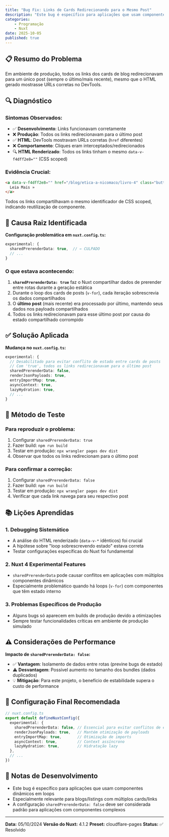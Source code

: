 ```yaml
---
title: "Bug Fix: Links de Cards Redirecionando para o Mesmo Post"
description: "Este bug é específico para aplicações que usam componentes dinâmicos em loops - Especialmente relevante para blogs/listings com múltiplos cards/links"
categories:
    - Programação
    - Nuxt
date: 2025-10-05
published: true
---
```


## 📋 Resumo do Problema

Em ambiente de produção, todos os links dos cards de blog redirecionavam para um único post (sempre o último/mais recente), mesmo que o HTML gerado mostrasse URLs corretas no DevTools.

## 🔍 Diagnóstico

### Sintomas Observados:
- ✅ **Desenvolvimento**: Links funcionavam corretamente
- ❌ **Produção**: Todos os links redirecionavam para o último post
- ✅ **HTML**: DevTools mostravam URLs corretas (`href` diferentes)
- ❌ **Comportamento**: Cliques eram interceptados/redirecionados
- 🔍 **HTML Renderizado**: Todos os links tinham o mesmo `data-v-f4dff2e8=""` (CSS scoped)

### Evidência Crucial:
```html
<a data-v-f4dff2e8="" href="/blog/etica-a-nicomaco/livro-4" class="button" data-path="/blog/etica-a-nicomaco/livro-4">
  Leia Mais »
</a>
```

Todos os links compartilhavam o mesmo identificador de CSS scoped, indicando reutilização de componente.

## 🎯 Causa Raiz Identificada

**Configuração problemática em `nuxt.config.ts`:**
```typescript
experimental: {
  sharedPrerenderData: true,  // ← CULPADO
  // ...
}
```

### O que estava acontecendo:

1. **`sharedPrerenderData: true`** faz o Nuxt compartilhar dados de prerender entre rotas durante a geração estática
2. Durante o loop dos cards de posts (`v-for`), cada iteração sobrescrevia os dados compartilhados
3. O **último post** (mais recente) era processado por último, mantendo seus dados nos payloads compartilhados
4. Todos os links redirecionavam para esse último post por causa do estado compartilhado corrompido

## ✅ Solução Aplicada

**Mudança no `nuxt.config.ts`:**
```typescript
experimental: {
  // Desabilitado para evitar conflito de estado entre cards de posts
  // Com 'true', todos os links redirecionavam para o último post
  sharedPrerenderData: false,
  renderJsonPayloads: true,
  entryImportMap: true,
  asyncContext: true,
  lazyHydration: true,
  // ...
}
```

## 🧪 Método de Teste

### Para reproduzir o problema:
1. Configurar `sharedPrerenderData: true`
2. Fazer build: `npm run build`
3. Testar em produção: `npx wrangler pages dev dist`
4. Observar que todos os links redirecionam para o último post

### Para confirmar a correção:
1. Configurar `sharedPrerenderData: false`
2. Fazer build: `npm run build`
3. Testar em produção: `npx wrangler pages dev dist`
4. Verificar que cada link navega para seu respectivo post

## 📚 Lições Aprendidas

### 1. **Debugging Sistemático**
- A análise do HTML renderizado (`data-v-*` idênticos) foi crucial
- A hipótese sobre "loop sobrescrevendo estado" estava correta
- Testar configurações específicas do Nuxt foi fundamental

### 2. **Nuxt 4 Experimental Features**
- `sharedPrerenderData` pode causar conflitos em aplicações com múltiplos componentes dinâmicos
- Especialmente problemático quando há loops (`v-for`) com componentes que têm estado interno

### 3. **Problemas Específicos de Produção**
- Alguns bugs só aparecem em builds de produção devido a otimizações
- Sempre testar funcionalidades críticas em ambiente de produção simulado

## ⚠️ Considerações de Performance

**Impacto de `sharedPrerenderData: false`:**
- ✅ **Vantagem**: Isolamento de dados entre rotas (previne bugs de estado)
- ⚠️ **Desvantagem**: Possível aumento no tamanho dos bundles (dados duplicados)
- 💡 **Mitigação**: Para este projeto, o benefício de estabilidade supera o custo de performance

## 🔧 Configuração Final Recomendada

```typescript
// nuxt.config.ts
export default defineNuxtConfig({
  experimental: {
    sharedPrerenderData: false, // Essencial para evitar conflitos de estado
    renderJsonPayloads: true,   // Mantém otimização de payloads
    entryImportMap: true,       // Otimização de imports
    asyncContext: true,         // Context assíncrono
    lazyHydration: true,        // Hidratação lazy
  },
  // ...
})
```

## 📝 Notas de Desenvolvimento

- Este bug é específico para aplicações que usam componentes dinâmicos em loops
- Especialmente relevante para blogs/listings com múltiplos cards/links
- A configuração `sharedPrerenderData: false` deve ser considerada padrão para aplicações com componentes complexos

---

**Data:** 05/10/2024
**Versão do Nuxt:** 4.1.2
**Preset:** cloudflare-pages
**Status:** ✅ Resolvido
